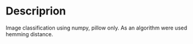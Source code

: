 # Descriprion
Image classification using numpy, pillow only. As an algorithm were used hemming distance.
